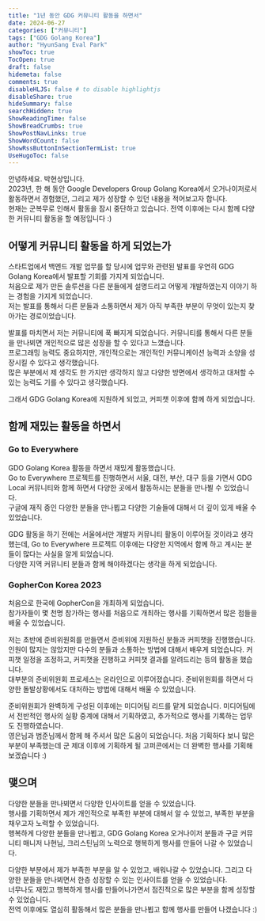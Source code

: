 ```yaml
---
title: "1년 동안 GDG 커뮤니티 활동을 하면서"
date: 2024-06-27
categories: ["커뮤니티"]
tags: ["GDG Golang Korea"]
author: "HyunSang Eval Park"
showToc: true
TocOpen: true
draft: false
hidemeta: false
comments: true
disableHLJS: false # to disable highlightjs
disableShare: true
hideSummary: false
searchHidden: true
ShowReadingTime: false
ShowBreadCrumbs: true
ShowPostNavLinks: true
ShowWordCount: false
ShowRssButtonInSectionTermList: true
UseHugoToc: false
---
```


안녕하세요. 박현상입니다.  
2023년, 한 해 동안 Google Developers Group Golang Korea에서 오거나이저로서 활동하면서 경험했던, 그리고 제가 성장할 수 있던 내용을 적어보고자 합니다.  
현재는 군복무로 인해서 활동을 잠시 중단하고 있습니다. 전역 이후에는 다시 함께 다양한 커뮤니티 활동을 할 예정입니다 :)

## 어떻게 커뮤니티 활동을 하게 되었는가

스타트업에서 백엔드 개발 업무를 할 당시에 업무와 관련된 발표를 우연히 GDG Golang Korea에서 발표할 기회를 가지게 되었습니다.  
처음으로 제가 만든 솔루션을 다른 분들에게 설명드리고 어떻게 개발하였는지 이야기 하는 경험을 가지게 되었습니다.  
저는 발표를 통해서 다른 분들과 소통하면서 제가 아직 부족한 부분이 무엇이 있는지 찾아가는 경로이었습니다.

발표를 마치면서 저는 커뮤니티에 푹 빠지게 되었습니다. 커뮤니티를 통해서 다른 분들을 만나뵈면 개인적으로 많은 성장을 할 수 있다고 느꼈습니다.  
프로그래밍 능력도 중요하지만, 개인적으로는 개인적인 커뮤니케이션 능력과 소양을 성장시킬 수 있다고 생각했습니다.  
많은 부분에서 제 생각도 한 가지만 생각하지 않고 다양한 방면에서 생각하고 대처할 수 있는 능력도 기를 수 있다고 생각했습니다.

그래서 GDG Golang Korea에 지원하게 되었고, 커피챗 이후에 함께 하게 되었습니다.

## 함께 재밌는 활동을 하면서

### Go to Everywhere

GDO Golang Korea 활동을 하면서 재밌게 활동했습니다.  
Go to Everywhere 프로젝트를 진행하면서 서울, 대전, 부산, 대구 등을 가면서 GDG Local 커뮤니티와 함께 하면서 다양한 곳에서 활동하시는 분들을 만나뵐 수 있었습니다.  
구글에 재직 중인 다양한 분들을 만나뵙고 다양한 기술들에 대해서 더 깊이 있게 배울 수 있었습니다.

GDG 활동을 하기 전에는 서울에서만 개발자 커뮤니티 활동이 이루어질 것이라고 생각했는데, Go to Everywhere 프로젝트 이후에는 다양한 지역에서 함께 하고 계시는 분들이 많다는 사실을 알게 되었습니다.  
다양한 지역 커뮤니티 분들과 함께 해야하겠다는 생각을 하게 되었습니다.

### GopherCon Korea 2023

처음으로 한국에 GopherCon을 개최하게 되었습니다.  
참가자들이 몇 천명 참가하는 행사를 처음으로 개최하는 행사를 기획하면서 많은 점들을 배울 수 있었습니다.

저는 초반에 준비위원회를 만들면서 준비위에 지원하신 분들과 커피챗을 진행했습니다.  
인원이 많지는 않았지만 다수의 분들과 소통하는 방법에 대해서 배우게 되었습니다. 커피챗 일정을 조정하고, 커피챗을 진행하고 커피챗 결과를 알려드리는 등의 활동을 했습니다.  
대부분의 준비위원회 프로세스는 온라인으로 이루어졌습니다. 준비위원회를 하면서 다양한 돌발상황에서도 대처하는 방법에 대해서 배울 수 있었습니다.

준비위원회가 완벽하게 구성된 이후에는 미디어팀 리드를 맡게 되었습니다. 미디어팀에서 전반적인 행사의 실황 중계에 대해서 기획하였고, 추가적으로 행사를 기록하는 업무도 진행하였습니다.  
영은님과 범준님께서 함께 해 주셔서 많은 도움이 되었습니다. 처음 기획하다 보니 많은 부분이 부족했는데 군 제대 이후에 기획하게 될 고퍼콘에서는 더 완벽한 행사를 기획해 보겠습니다 :)

## 맺으며

다양한 분들을 만나뵈면서 다양한 인사이트를 얻을 수 있었습니다.  
행사를 기획하면서 제가 개인적으로 부족한 부분에 대해서 알 수 있었고, 부족한 부분을 채우고자 노력할 수 있었습니다.  
행복하게 다양한 분들을 만나뵙고, GDG Golang Korea 오거나이저 분들과 구글 커뮤니티 매니저 나현님, 크리스틴님의 노력으로 행복하게 행사를 만들어 나갈 수 있었습니다.

다양한 부분에서 제가 부족한 부분을 알 수 있었고, 배워나갈 수 있었습니다. 그리고 다양한 분들을 만나뵈면서 한층 성장할 수 있는 인사이트를 얻을 수 있었습니다.  
너무나도 재밌고 행복하게 행사를 만들어나가면서 점진적으로 많은 부분을 함께 성장할 수 있었습니다.  
전역 이후에도 열심히 활동해서 많은 분들을 만나뵙고 함께 행사를 만들어 나겠습니다 :)
